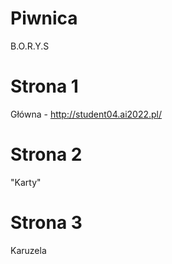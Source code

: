 # Piwnica
B.O.R.Y.S

# Strona 1
Główna - http://student04.ai2022.pl/

# Strona 2
"Karty"

# Strona 3
Karuzela
